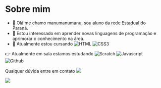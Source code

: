 # Sobre mim


- 👋 Olá me chamo manumanumanu, sou aluno da rede Estadual do Paraná.
- 👀 Estou interessado em aprender novas linguagens de programação e aprimorar o conhecimento na área.
- 🌱 Atualmente estou cursando
![HTML](https://img.shields.io/badge/HTML5-E34F26?style=for-the-badge&logo=html5&logoColor=white)
![CSS3](https://img.shields.io/badge/CSS3-1572B6?style=for-the-badge&logo=css3&logoColor=white)

👉 Atualmente em sala estamos estudando
![Scratch](https://img.shields.io/badge/Scratch-4D97FF?style=for-the-badge&logo=Scratch&logoColor=white)
![Javascript](https://img.shields.io/badge/JavaScript-323330?style=for-the-badge&logo=javascript&logoColor=F7DF1E)
![Github](https://img.shields.io/badge/GitHub-100000?style=for-the-badge&logo=github&logoColor=white)

Qualquer dúvida entre em contato
<a href="mailto:sousa.emanuele@escola.pr.gov.br" target="_blank"><img src="https://img.shields.io/badge/Gmail-D14836?style=for-the-badge&logo=gmail&logoColor=white" target="_blank"/></a>

![](https://media.tenor.com/rB52CHNu-d8AAAAd/roier-dance.gif)
